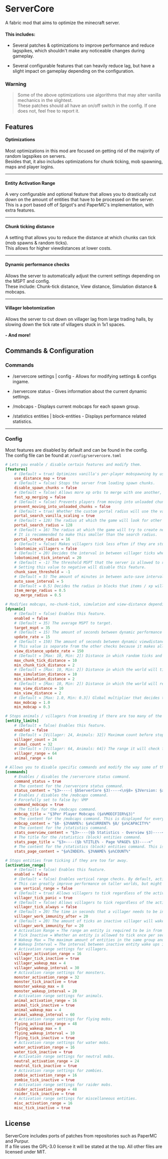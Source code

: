 # ServerCore

A fabric mod that aims to optimize the minecraft server.

#### This includes:

- Several patches & optimizations to improve performance and reduce lagspikes, which shouldn't make any noticeable changes during gameplay.


- Several configurable features that can heavily reduce lag, but have a slight impact on gameplay depending on the configuration.

### Warning
>Some of the above optimizations use algorithms that may alter vanilla mechanics in the slightest.\
>These patches should all have an on/off switch in the config. If one does not, feel free to report it.

## Features

#### Optimizations

Most optimizations in this mod are focused on getting rid of the majority of random lagspikes on servers.\
Besides that, it also includes optimizations for chunk ticking, mob spawning, maps and player logins.

___
#### Entity Activation Range

A very configurable and optional feature that allows you to drastically cut down on the amount of entities that have to
be processed on the server.\
This is a port based off of Spigot's and PaperMC's implementation, with extra features.

___

#### Chunk ticking distance

A setting that allows you to reduce the distance at which chunks can tick (mob spawns & random ticks).\
This allows for higher viewdistances at lower costs.

___

#### Dynamic performance checks

Allows the server to automatically adjust the current settings depending on the MSPT and config.\
These include: Chunk-tick distance, View distance, Simulation distance & mobcaps.

___

#### Villager lobotomization

Allows the server to cut down on villager lag from large trading halls, by slowing down the tick rate of villagers stuck
in 1x1 spaces.
\
\
**- And more!**

## Commands & Configuration

### Commands

- /servercore settings | config - Allows for modifying settings & configs ingame.

- /servercore status - Gives information about the current dynamic settings.

- /mobcaps - Displays current mobcaps for each spawn group.

- /statistics entities | block-entities - Displays performance related statistics.
___
### Config
Most features are disabled by default and can be found in the config.\
The config file can be found at `/config/servercore.toml`
```toml
# Lets you enable / disable certain features and modify them.
[features]
    # (Default = true) Optimizes vanilla's per-player mobspawning by using PaperMC's PlayerMobDistanceMap.
    use_distance_map = true
    # (Default = false) Stops the server from loading spawn chunks.
    disable_spawn_chunks = false
    # (Default = false) Allows more xp orbs to merge with one another, to reduce xp orb lag.
    fast_xp_merging = false
    # (Default = false) Prevents players from moving into unloaded chunks.
    prevent_moving_into_unloaded_chunks = false
    # (Default = true) Whether the custom portal radius will use the vanilla dimension scale.
    portal_search_vanilla_scaling = true
    # (Default = 128) The radius at which the game will look for other portals. Lower values can reduce lagspikes.
    portal_search_radius = 128
    # (Default = 16) The radius at which the game will try to create new portals.
    # It is recommended to make this smaller than the search radius.
    portal_create_radius = 16
    # (Default = false) Makes villagers tick less often if they are stuck in a 1x1 space.
    lobotomize_villagers = false
    # (Default = 20) Decides the interval in between villager ticks when lobotomized.
    lobotomized_tick_interval = 20
    # (Default = -1) The threshold MSPT that the server is allowed to run mid-tick chunk saves at.
    # Setting this value to negative will disable this feature.
    chunk_save_threshold = -1
    # (Default = 5) The amount of minutes in between auto-save intervals when /save-on is active.
    auto_save_interval = 5
    # (Default = 0.5) Decides the radius in blocks that items / xp will merge at.
    item_merge_radius = 0.5
    xp_merge_radius = 0.5

# Modifies mobcaps, no-chunk-tick, simulation and view-distance depending on the MSPT.
[dynamic]
    # (Default = false) Enables this feature.
    enabled = false
    # (Default = 35) The average MSPT to target.
    target_mspt = 35
    # (Default = 15) The amount of seconds between dynamic performance updates.
    update_rate = 15
    # (Default = 150) The amount of seconds between dynamic viewdistance updates.
    # This value is separate from the other checks because it makes all clients reload their chunks.
    view_distance_update_rate = 150
    # (Default = [Max: 10, Min: 2]) Distance in which random ticks and mobspawning can happen.
    max_chunk_tick_distance = 10
    min_chunk_tick_distance = 2
    # (Default = [Max: 10, Min: 2]) Distance in which the world will tick, similar to no-tick-vd.
    max_simulation_distance = 10
    min_simulation_distance = 2
    # (Default = [Max: 10, Min: 2]) Distance in which the world will render.
    max_view_distance = 10
    min_view_distance = 2
    # (Default = [Max: 1.0, Min: 0.3]) Global multiplier that decides the percentage of the mobcap to be used.
    max_mobcap = 1.0
    min_mobcap = 0.3

# Stops animals / villagers from breeding if there are too many of the same type nearby.
[entity_limits]
    # (Default = false) Enables this feature.
    enabled = false
    # (Default = [Villager: 24, Animals: 32]) Maximum count before stopping entities of the same type from breeding.
    villager_count = 24
    animal_count = 32
    # (Default = [Villager: 64, Animals: 64]) The range it will check for entities of the same type.
    villager_range = 64
    animal_range = 64

# Allows you to disable specific commands and modify the way some of them are formatted.
[commands]
	# Enables / disables the /servercore status command.
	command_status = true
	# The content for the /servercore status command.
	status_content = "§3>----( §bServerCore §3)----<\n§8» §3Version: §a%VERSION%\n§8» §3Chunk-Tick Distance: §a%CHUNK_TICK_DISTANCE%\n§8» §3Simulation Distance: §a%SIMULATION_DISTANCE%\n§8» §3View Distance: §a%VIEW_DISTANCE%\n§8» §3Mobcap Multiplier: §a%MOBCAPS%"
	# Enables / disables the /mobcaps command.
	# Forcefully set to false by: VMP
	command_mobcaps = true
	# The title for the /mobcaps command.
	mobcap_title = "§3Per Player Mobcaps (§a%MODIFIER%§3)"
	# The content for the /mobcaps command. This is displayed for every existing spawngroup.
	mobcap_content = "§8- §3%NAME%: §a%CURRENT% §8/ §a%CAPACITY%"
	# The content for the /statistics command.
	stats_overview_content = "§3>----(§b Statistics - Overview §3)----<\n§8» §3TPS: §a%TPS% §8- §3MSPT: §a%MSPT%\n§8» §3Total chunk count: §a%CHUNK_COUNT%\n§8» §3Total entity count: §a%ENTITY_COUNT%\n§8» §3Total block entity count: §a%BLOCK_ENTITY_COUNT%"
	# The title for the /statistics (block) entities command.
	stats_page_title = "§3>----(§b %TITLE% - Page %PAGE% §3)----<"
	# The content for the /statistics (block) entities command. This is displayed for every entity type.
	stats_page_content = "§a%INDEX%. §3%NAME% §a%COUNT%"

# Stops entities from ticking if they are too far away.
[activation_range]
    # (Default = false) Enables this feature.
    enabled = false
    # (Default = false) Enables vertical range checks. By default, activation ranges only work horizontally.
    # This can greatly improve performance on taller worlds, but might break a few very specific ai-based mobfarms.
    use_vertical_range = false
    # (Default = true) Allows villagers to tick regardless of the activation range when panicking.
    villager_tick_panic = true
    # (Default = false) Allows villagers to tick regardless of the activation range.
    villager_tick_always = false
    # (Default = 20) The time in seconds that a villager needs to be inactive for before obtaining work immunity (if it has work tasks).
    villager_work_immunity_after = 20
    # (Default = 20) The amount of ticks an inactive villager will wake up for when it has work immunity.
    villager_work_immunity_for = 20
    # Activation Range = The range an entity is required to be in from a player to tick.
    # Tick Inactive = Whether an entity is allowed to tick once per second whilst inactive.
    # Wakeup Max = The maximum amount of entities in the same group and world that are allowed to be awakened at the same time.
    # Wakeup Interval = The interval between inactive entity wake ups in seconds.
    # Activation range settings for villagers.
    villager_activation_range = 16
    villager_tick_inactive = true
    villager_wakeup_max = 4
    villager_wakeup_interval = 30
    # Activation range settings for monsters.
    monster_activation_range = 32
    monster_tick_inactive = true
    monster_wakeup_max = 8
    monster_wakeup_interval = 20
    # Activation range settings for animals.
    animal_activation_range = 16
    animal_tick_inactive = true
    animal_wakeup_max = 4
    animal_wakeup_interval = 60
    # Activation range settings for flying mobs.
    flying_activation_range = 48
    flying_wakeup_max = 8
    flying_wakeup_interval = 10
    flying_tick_inactive = true
    # Activation range settings for water mobs.
    water_activation_range = 16
    water_tick_inactive = true
    # Activation range settings for neutral mobs.
    neutral_activation_range = 24
    neutral_tick_inactive = true
    # Activation range settings for zombies.
    zombie_activation_range = 16
    zombie_tick_inactive = true
    # Activation range settings for raider mobs.
    raider_activation_range = 48
    raider_tick_inactive = true
    # Activation range settings for miscellaneous entities.
    misc_activation_range = 16
    misc_tick_inactive = true
```
## License

ServerCore includes ports of patches from repositories such as PaperMC and Purpur.\
If a file uses the GPL-3.0 license it will be stated at the top. All other files are licensed under MIT.